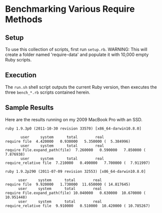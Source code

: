 # Benchmarking Various Require Methods

## Setup

To use this collection of scripts, first run `setup.rb`. WARNING: This will 
create a folder named 'require-data' and populate it with 10,000 empty Ruby 
scripts.

## Execution

The `run.sh` shell script outputs the current Ruby version, then executes the three `bench_*.rb` scripts contained herein.

## Sample Results

Here are the results running on my 2009 MacBook Pro with an SSD.

    ruby 1.9.3p0 (2011-10-30 revision 33570) [x86_64-darwin10.8.0]

           user     system      total        real
    require file  4.420000   0.930000   5.350000 (  5.384996)
           user     system      total        real
    require File.expand_path(file)  7.260000   0.590000   7.850000 (  7.876938)
           user     system      total        real
    require_relative file  7.210000   0.490000   7.700000 (  7.911997)

    ruby 1.9.2p290 (2011-07-09 revision 32553) [x86_64-darwin10.8.0]

          user     system      total        real
    require file  9.920000   1.730000  11.650000 ( 14.817645)
          user     system      total        real
    require File.expand_path(file) 10.040000   0.630000  10.670000 ( 10.951448)
          user     system      total        real
    require_relative file  9.910000   0.510000  10.420000 ( 10.785267)
